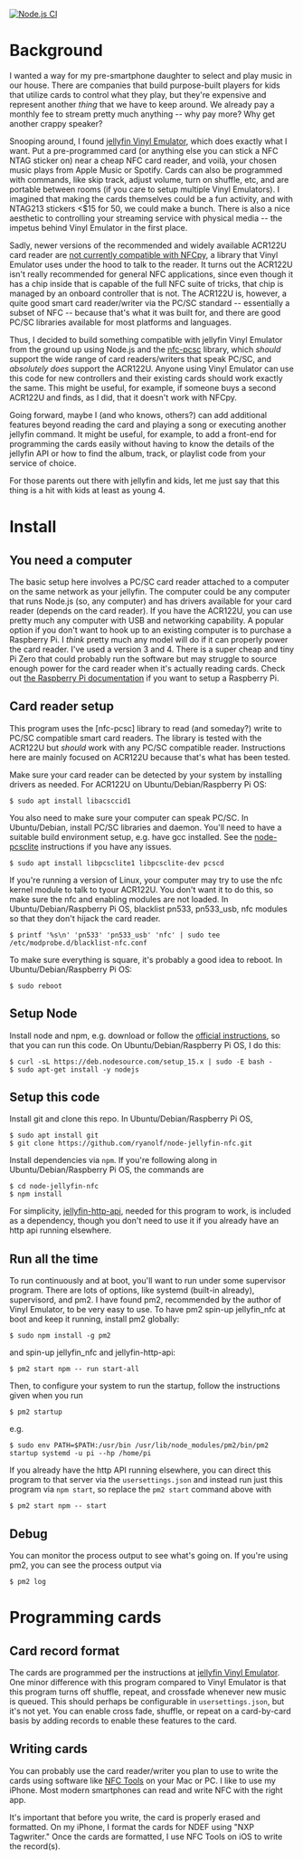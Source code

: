 [![Node.js CI](https://github.com/ryanolf/node-jellyfin-nfc/actions/workflows/node.js.yml/badge.svg)](https://github.com/ryanolf/node-jellyfin-nfc/actions/workflows/node.js.yml)

# Background

I wanted a way for my pre-smartphone daughter to select and play music in our house. There are companies that build purpose-built players for kids that utilize cards to control what they play, but they're expensive and represent another _thing_ that we have to keep around. We already pay a monthly fee to stream pretty much anything -- why pay more? Why get another crappy speaker?

Snooping around, I found [jellyfin Vinyl Emulator](https://github.com/hankhank10/vinylemulator), which does exactly what I want. Put a pre-programmed card (or anything else you can stick a NFC NTAG sticker on) near a cheap NFC card reader, and voilà, your chosen music plays from Apple Music or Spotify. Cards can also be programmed with commands, like skip track, adjust volume, turn on shuffle, etc, and are portable between rooms (if you care to setup multiple Vinyl Emulators). I imagined that making the cards themselves could be a fun activity, and with NTAG213 stickers <$15 for 50, we could make a bunch. There is also a nice aesthetic to controlling your streaming service with physical media -- the impetus behind Vinyl Emulator in the first place.

Sadly, newer versions of the recommended and widely available ACR122U card reader are [not currently compatible with NFCpy](https://github.com/nfcpy/nfcpy/issues/154), a library that Vinyl Emulator uses under the hood to talk to the reader. It turns out the ACR122U isn't really recommended for general NFC applications, since even though it has a chip inside that is capable of the full NFC suite of tricks, that chip is managed by an onboard controller that is not. The ACR122U is, however, a quite good smart card reader/writer via the PC/SC standard -- essentially a subset of NFC -- because that's what it was built for, and there are good PC/SC libraries available for most platforms and languages.

Thus, I decided to build something compatible with jellyfin Vinyl Emulator from the ground up using Node.js and the [nfc-pcsc](https://github.com/pokusew/nfc-pcsc) library, which _should_ support the wide range of card readers/writers that speak PC/SC, and _absolutely does_ support the ACR122U. Anyone using Vinyl Emulator can use this code for new controllers and their existing cards should work exactly the same. This might be useful, for example, if someone buys a second ACR122U and finds, as I did, that it doesn't work with NFCpy.

Going forward, maybe I (and who knows, others?) can add additional features beyond reading the card and playing a song or executing another jellyfin command. It might be useful, for example, to add a front-end for programming the cards easily without having to know the details of the jellyfin API or how to find the album, track, or playlist code from your service of choice.

For those parents out there with jellyfin and kids, let me just say that this thing is a hit with kids at least as young 4.

# Install

## You need a computer

The basic setup here involves a PC/SC card reader attached to a computer on the same network as your jellyfin. The computer could be any computer that runs Node.js (so, any computer) and has drivers available for your card reader (depends on the card reader). If you have the ACR122U, you can use pretty much any computer with USB and networking capability. A popular option if you don't want to hook up to an existing computer is to purchase a Raspberry Pi. I _think_ pretty much any model will do if it can properly power the card reader. I've used a version 3 and 4. There is a super cheap and tiny Pi Zero that could probably run the software but may struggle to source enough power for the card reader when it's actually reading cards. Check out [the Raspberry Pi documentation](https://www.raspberrypi.org/documentation/) if you want to setup a Raspberry Pi.

## Card reader setup

This program uses the [nfc-pcsc] library to read (and someday?) write to PC/SC compatible smart card readers. The library is tested with the ACR122U but _should_ work with any PC/SC compatible reader. Instructions here are mainly focused on ACR122U because that's what has been tested.

Make sure your card reader can be detected by your system by installing drivers as needed. For ACR122U on Ubuntu/Debian/Raspberry Pi OS:

```
$ sudo apt install libacsccid1
```

You also need to make sure your computer can speak PC/SC. In Ubuntu/Debian, install PC/SC libraries and daemon. You'll need to have a suitable build environment setup, e.g. have gcc installed. See the [node-pcsclite](https://github.com/pokusew/node-pcsclite) instructions if you have any issues.

```
$ sudo apt install libpcsclite1 libpcsclite-dev pcscd
```

If you're running a version of Linux, your computer may try to use the nfc kernel module to talk to tyour ACR122U. You don't want it to do this, so make sure the nfc and enabling modules are not loaded. In Ubuntu/Debian/Raspberry Pi OS, blacklist pn533, pn533_usb, nfc modules so that they don't hijack the card reader.

```
$ printf '%s\n' 'pn533' 'pn533_usb' 'nfc' | sudo tee /etc/modprobe.d/blacklist-nfc.conf
```

To make sure everything is square, it's probably a good idea to reboot. In Ubuntu/Debian/Raspberry Pi OS:

```
$ sudo reboot
```

## Setup Node

Install node and npm, e.g. download or follow the [official instructions](https://nodejs.org/en/download/),
so that you can run this code. On Ubuntu/Debian/Raspberry Pi OS, I do this:

```
$ curl -sL https://deb.nodesource.com/setup_15.x | sudo -E bash -
$ sudo apt-get install -y nodejs
```

## Setup this code

Install git and clone this repo. In Ubuntu/Debian/Raspberry Pi OS,

```
$ sudo apt install git
$ git clone https://github.com/ryanolf/node-jellyfin-nfc.git
```

Install dependencies via `npm`. If you're following along in Ubuntu/Debian/Raspberry Pi OS, the commands are

```
$ cd node-jellyfin-nfc
$ npm install
```

For simplicity, [jellyfin-http-api](https://github.com/jishi/node-jellyfin-http-api), needed for this program to work, is included as a dependency, though you don't need to use it if you already have an http api running elsewhere.

## Run all the time

To run continuously and at boot, you'll want to run under some supervisor program. There are lots of options, like systemd (built-in already), supervisord, and pm2. I have found pm2, recommended by the author of Vinyl Emulator, to be very easy to use. To have pm2 spin-up jellyfin_nfc at boot and keep it
running, install pm2 globally:

```
$ sudo npm install -g pm2
```

and spin-up jellyfin_nfc and jellyfin-http-api:

```
$ pm2 start npm -- run start-all
```

Then, to configure your system to run the startup, follow the instructions given when you run

```
$ pm2 startup
```

e.g.

```
$ sudo env PATH=$PATH:/usr/bin /usr/lib/node_modules/pm2/bin/pm2 startup systemd -u pi --hp /home/pi
```

If you already have the http API running elsewhere, you can direct this program to that server via the `usersettings.json` and instead run just this program via `npm start`, so replace the `pm2 start` command above with

```
$ pm2 start npm -- start
```

## Debug

You can monitor the process output to see what's going on. If you're using pm2, you can see the process output via

```
$ pm2 log
```

# Programming cards

## Card record format

The cards are programmed per the instructions at [jellyfin Vinyl Emulator](https://github.com/hankhank10/vinylemulator). One minor difference with this program compared to Vinyl Emulator is that this program turns off shuffle, repeat, and crossfade whenever new music is queued. This should perhaps be configurable in `usersettings.json`, but it's not yet. You can enable cross fade, shuffle, or repeat on a card-by-card basis by adding records to enable these features to the card.

## Writing cards

You can probably use the card reader/writer you plan to use to write the cards using software like [NFC Tools](https://www.wakdev.com/en/apps/nfc-tools-pc-mac.html) on your Mac or PC. I like to use my iPhone. Most modern smartphones can read and write NFC with the right app.

It's important that before you write, the card is properly erased and formatted. On my iPhone, I format the cards for NDEF using "NXP Tagwriter." Once the cards are formatted, I use NFC Tools on iOS to write the record(s).

